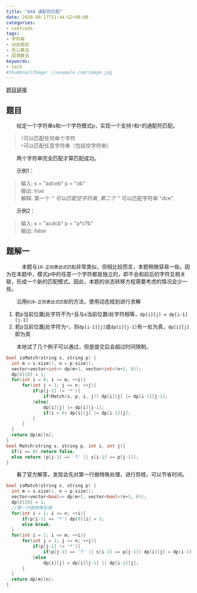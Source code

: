 ```yaml
---
title: "044 通配符匹配"
date: 2020-09-17T11:44:52+08:00
categories:
- Leetcode
tags:
- 字符串
- 动态规划
- 贪心算法
- 回溯算法
keywords:
- tech
#thumbnailImage: //example.com/image.jpg
---
```

[题目链接](https://leetcode-cn.com/problems/wildcard-matching/)
<!--more-->
## 题目
　　给定一个字符串s和一个字符模式p，实现一个支持`?`和`*`的通配符匹配。

> `?`可以匹配任何单个字符  
`*`可以匹配任意字符串（包括空字符串）

　　两个字符串完全匹配才算匹配成功。

　　示例1：
> 输入: s = "adceb" p = "*a*b"  
输出: true  
解释: 第一个 '*' 可以匹配空字符串, 第二个 '*' 可以匹配字符串 "dce".

　　示例2：
> 输入: s = "acdcb" p = "a*c?b"  
输出: false

## 题解一
　　　本题与`10-正则表达式匹配`非常类似，但相比较而言，本题稍微容易一些。因为在本题中，模式p中的任意一个字符都是独立的，即不会和前后的字符互相关联，形成一个新的匹配模式。因此，本题的状态转移方程需要考虑的情况会少一些。

　　沿用`010-正则表达式匹配`的方法，使用动态规划进行求解
1. 若p当前位置j处字符不为`*`且与s当前位置i处字符相等，`dp[i][j] = dp[i-1][j-1]`
2. 若p当前位置j处字符为`*`，则`dp[i-1][j]`或`dp[i][j-1]`有一处为真，`dp[i][j]`即为真

　　本地试了几个例子可以通过，但是提交后会超过时间限制。

```cpp
bool isMatch(string s, string p) {
  int m = s.size(), n = p.size();
  vector<vector<int>> dp(m+1, vector<int>(n+1, 0));
  dp[0][0] = 1;
  for(int i = 0; i <= m; ++i){
      for(int j = 1; j <= n; ++j){
          if(p[j-1] != '*'){
              if(Match(s, p, i, j)) dp[i][j] |= dp[i-1][j-1];
          }else{
              dp[i][j] |= dp[i][j-1];
              if(i > 0) dp[i][j] |= dp[i-1][j];
          }
      }
  }
  return dp[m][n];
}
bool Match(string s, string p, int i, int j){
  if(i == 0) return false;
  else return (p[j-1] == '?' || s[i-1] == p[j-1]);
}
```

　　看了官方解答，发现会先对第一行做特殊处理，进行剪枝，可以节省时间。
```cpp
bool isMatch(string s, string p) {
  int m = s.size(), n = p.size();
  vector<vector<bool>> dp(m+1, vector<bool>(n+1, 0));
  dp[0][0] = 1;
  //第一行做特殊处理
  for(int i = 1; i <= n; ++i){
      if(p[i-1] == '*') dp[0][i] = 1;
      else break;
  }
  for(int i = 1; i <= m; ++i){
      for(int j = 1; j <= n; ++j){
          if(p[j-1] != '*'){
              if(p[j-1] == '?' || s[i-1] == p[j-1]) dp[i][j] = dp[i-1][j-1];
          }else
              dp[i][j] = dp[i][j-1] || dp[i-1][j];
      }
  }
  return dp[m][n];
}
```